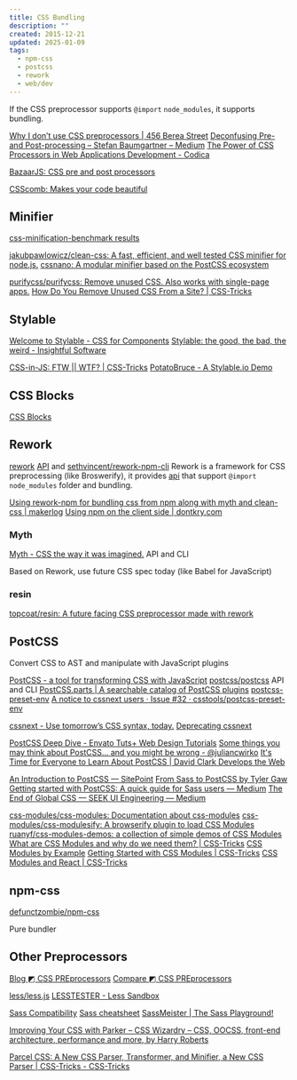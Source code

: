 ```yaml
---
title: CSS Bundling
description: ""
created: 2015-12-21
updated: 2025-01-09
tags:
  - npm-css
  - postcss
  - rework
  - web/dev
---
```


If the CSS preprocessor supports `@import` `node_modules`, it supports bundling.

[Why I don’t use CSS preprocessors | 456 Berea Street](http://www.456bereastreet.com/archive/201603/why_i_dont_use_css_preprocessors/)
[Deconfusing Pre- and Post-processing – Stefan Baumgartner – Medium](https://medium.com/@ddprrt/deconfusing-pre-and-post-processing-d68e3bd078a3)
[The Power of CSS Processors in Web Applications Development - Codica](https://www.codica.com/blog/the-power-of-css-processors-in-web-applications-development/)

[BazaarJS: CSS pre and post processors](http://www.leanpanda.com/blog/2015/07/20/css-preprocessors/)

[CSScomb: Makes your code beautiful](http://csscomb.com/)

## Minifier

[css-minification-benchmark results](https://goalsmashers.github.io/css-minification-benchmark/)

[jakubpawlowicz/clean-css: A fast, efficient, and well tested CSS minifier for node.js.](https://github.com/jakubpawlowicz/clean-css)
[cssnano: A modular minifier based on the PostCSS ecosystem](http://cssnano.co/)

[purifycss/purifycss: Remove unused CSS. Also works with single-page apps.](https://github.com/purifycss/purifycss)
[How Do You Remove Unused CSS From a Site? | CSS-Tricks](https://css-tricks.com/how-do-you-remove-unused-css-from-a-site/)

## Stylable

[Welcome to Stylable - CSS for Components](https://stylable.io/)
[Stylable: the good, the bad, the weird - Insightful Software](https://blog.envylabs.com/stylable-the-good-the-bad-the-weird-f1ee137311a4)

[CSS-in-JS: FTW || WTF? | CSS-Tricks](https://css-tricks.com/css-in-js-ftw-wtf/)
[PotatoBruce - A Stylable.io Demo](https://potatobruce.io/)

## CSS Blocks

[CSS Blocks](https://css-blocks.com/)

## Rework

[rework](https://github.com/reworkcss) [API](https://github.com/reworkcss/rework-npm) and [sethvincent/rework-npm-cli](https://github.com/sethvincent/rework-npm-cli)
Rework is a framework for CSS preprocessing (like Broswerify), it provides [api](https://github.com/reworkcss/rework-npm) that support `@import` `node_modules` folder and bundling.

[Using rework-npm for bundling css from npm along with myth and clean-css | makerlog](http://makerlog.org/posts/rework-npm-myth-clean-css/)
[Using npm on the client side | dontkry.com](http://dontkry.com/posts/code/using-npm-on-the-client-side.html#stylesheets)

### Myth

[Myth - CSS the way it was imagined.](http://www.myth.io/) API and CLI

Based on Rework, use future CSS spec today (like Babel for JavaScript)

### resin

[topcoat/resin: A future facing CSS preprocessor made with rework](https://github.com/topcoat/resin)

## PostCSS

Convert CSS to AST and manipulate with JavaScript plugins

[PostCSS - a tool for transforming CSS with JavaScript](http://postcss.org/)
[postcss/postcss](https://github.com/postcss/postcss) API and CLI
[PostCSS.parts | A searchable catalog of PostCSS plugins](https://www.postcss.parts/)
[postcss-preset-env](http://preset-env.cssdb.org/)
[A notice to cssnext users · Issue #32 · csstools/postcss-preset-env](https://github.com/csstools/postcss-preset-env/issues/32)

[cssnext - Use tomorrow’s CSS syntax, today.](http://cssnext.io/)
[Deprecating cssnext](https://moox.io/blog/deprecating-cssnext/)

[PostCSS Deep Dive - Envato Tuts+ Web Design Tutorials](https://webdesign.tutsplus.com/series/postcss-deep-dive--cms-889)
[Some things you may think about PostCSS... and you might be wrong - @juliancwirko](http://julian.io/some-things-you-may-think-about-postcss-and-you-might-be-wrong/)
[It's Time for Everyone to Learn About PostCSS | David Clark Develops the Web](http://davidtheclark.com/its-time-for-everyone-to-learn-about-postcss/)

[An Introduction to PostCSS — SitePoint](https://www.sitepoint.com/an-introduction-to-postcss/)
[From Sass to PostCSS by Tyler Gaw](https://tylergaw.com/articles/sass-to-postcss)
[Getting started with PostCSS: A quick guide for Sass users — Medium](https://medium.com/@svilen/getting-started-with-postcss-a-quick-guide-for-sass-users-90c8b675d5f4#.isx90919d)
[The End of Global CSS — SEEK UI Engineering — Medium](https://medium.com/seek-ui-engineering/the-end-of-global-css-90d2a4a06284#.nhhec7hnx)

[css-modules/css-modules: Documentation about css-modules](https://github.com/css-modules/css-modules)
[css-modules/css-modulesify: A browserify plugin to load CSS Modules](https://github.com/css-modules/css-modulesify)
[ruanyf/css-modules-demos: a collection of simple demos of CSS Modules](https://github.com/ruanyf/css-modules-demos)
[What are CSS Modules and why do we need them? | CSS-Tricks](https://css-tricks.com/css-modules-part-1-need/)
[CSS Modules by Example](https://www.javascriptstuff.com/css-modules-by-example/)
[Getting Started with CSS Modules | CSS-Tricks](https://css-tricks.com/css-modules-part-2-getting-started/)
[CSS Modules and React | CSS-Tricks](https://css-tricks.com/css-modules-part-3-react/)

## npm-css

[defunctzombie/npm-css](https://github.com/defunctzombie/npm-css)

Pure bundler

## Other Preprocessors

[Blog ◩ CSS PREprocessors](http://csspre.com/)
[Compare ◩ CSS PREprocessors](http://csspre.com/compare/)

[less/less.js](https://github.com/less/less.js)
[LESSTESTER - Less Sandbox](https://lesstester.com/)

[Sass Compatibility](https://sass-compatibility.github.io/)
[Sass cheatsheet](https://devhints.io/sass)
[SassMeister | The Sass Playground!](https://www.sassmeister.com/)

[Improving Your CSS with Parker – CSS Wizardry – CSS, OOCSS, front-end architecture, performance and more, by Harry Roberts](http://csswizardry.com/2016/06/improving-your-css-with-parker/)

[Parcel CSS: A New CSS Parser, Transformer, and Minifier, a New CSS Parser | CSS-Tricks - CSS-Tricks](https://css-tricks.com/parcel-css/)
